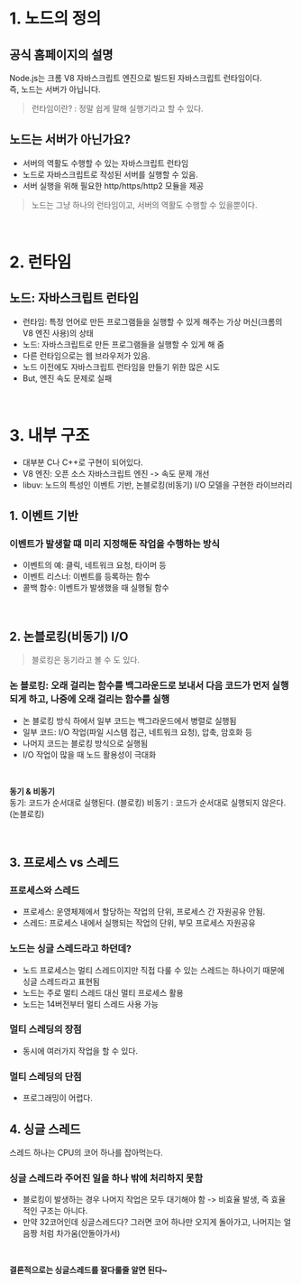 # 1. 노드의 정의

## 공식 홈페이지의 설명

Node.js는 크롬 V8 자바스크립트 엔진으로 빌드된 자바스크립트 런타임이다.<br>
즉, 노드는 서버가 아닙니다.

> 런타임이란? : 정말 쉽게 말해 실행기라고 할 수 있다.

## 노드는 서버가 아닌가요?

- 서버의 역활도 수행할 수 있는 자바스크립트 런타임
- 노드로 자바스크립트로 작성된 서버를 실행할 수 있음.
- 서버 실행을 위해 필요한 http/https/http2 모듈을 제공

> 노드는 그냥 하나의 런타임이고, 서버의 역활도 수행할 수 있을뿐이다.

<br>

# 2. 런타임

## 노드: 자바스크립트 런타임

- 런타임: 특정 언어로 만든 프로그램들을 실행할 수 있게 해주는 가상 머신(크롬의 V8 엔진 사용)의 상태
- 노드: 자바스크립트로 만든 프로그램들을 실행할 수 있게 해 줌
- 다른 런타임으로는 웹 브라우저가 있음.
- 노드 이전에도 자바스크립트 런타임을 만들기 위한 많은 시도
- But, 엔진 속도 문제로 실패

<br>

# 3. 내부 구조

- 대부분 C나 C++로 구현이 되어있다.
- V8 엔진: 오픈 소스 자바스크립트 엔진 -> 속도 문제 개선
- libuv: 노드의 특성인 이벤트 기반, 논블로킹(비동기) I/O 모델을 구현한 라이브러리

## 1. 이벤트 기반

### 이벤트가 발생할 떄 미리 지정해둔 작업을 수행하는 방식

- 이벤트의 예: 클릭, 네트워크 요청, 타이머 등
- 이벤트 리스너: 이벤트를 등록하는 함수
- 콜백 함수: 이벤트가 발생했을 때 실행될 함수

<br>

## 2. 논블로킹(비동기) I/O

> 블로킹은 동기라고 볼 수 도 있다.

### 논 블로킹: 오래 걸리는 함수를 백그라운드로 보내서 다음 코드가 먼저 실행되게 하고, 나중에 오래 걸리는 함수를 실행

- 논 블로킹 방식 하에서 일부 코드는 백그라운드에서 병렬로 실행됨
- 일부 코드: I/O 작업(파일 시스템 접근, 네트워크 요청), 압축, 암호화 등
- 나머지 코드는 블로킹 방식으로 실행됨
- I/O 작업이 많을 때 노드 활용성이 극대화

<br>

**동기 & 비동기**
<br>
동기: 코드가 순서대로 실행된다. (블로킹)
비동기 : 코드가 순서대로 실행되지 않은다. (논블로킹)

<br>

## 3. 프로세스 vs 스레드

### 프로세스와 스레드

- 프로세스: 운영체제에서 할당하는 작업의 단위, 프로세스 간 자원공유 안됨.
- 스레드: 프로세스 내에서 실행되는 작업의 단위, 부모 프로세스 자원공유

### 노드는 싱글 스레드라고 하던데?

- 노드 프로세스는 멀티 스레드이지만 직접 다룰 수 있는 스레드는 하나이기 때문에 싱글 스레드라고 표현됨
- 노드는 주로 멀티 스레드 대신 멀티 프로세스 활용
- 노드는 14버전부터 멀티 스레드 사용 가능

### 멀티 스레딩의 장점

- 동시에 여러가지 작업을 할 수 있다.

### 멀티 스레딩의 단점

- 프로그래밍이 어렵다.

## 4. 싱글 스레드

스레드 하나는 CPU의 코어 하나를 잡아먹는다.

### 싱글 스레드라 주어진 일을 하나 밖에 처리하지 못함

- 블로킹이 발생하는 경우 나머지 작업은 모두 대기해야 함 -> 비효율 발생, 즉 효율 적인 구조는 아니다.
- 만약 32코어인데 싱글스레드다? 그러면 코어 하나만 오지게 돌아가고, 나머지는 얼음짱 처럼 차가움(안돌아가서)

<br>

**결론적으로는 싱글스레드를 잘다룰줄 알면 된다~**
